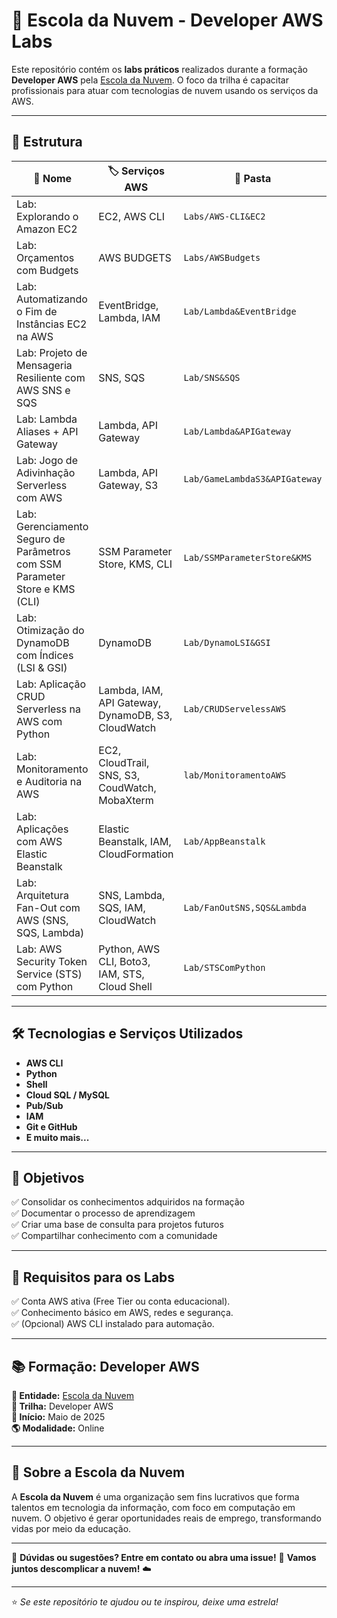 # 🚀 Escola da Nuvem - Developer AWS Labs

Este repositório contém os **labs práticos** realizados durante a formação **Developer AWS** pela [Escola da Nuvem](https://escoladanuvem.org/). O foco da trilha é capacitar profissionais para atuar com tecnologias de nuvem usando os serviços da AWS.

---

## 🧭 Estrutura


| 🔹 **Nome**                           | 🏷️ **Serviços AWS**       | 📂 **Pasta**                  |
|--------------------------------------|-------------------------|-------------------------------|
| Lab: Explorando o Amazon EC2 | EC2, AWS CLI                 | `Labs/AWS-CLI&EC2`        |
|Lab: Orçamentos com Budgets | AWS BUDGETS | `Labs/AWSBudgets`|
|Lab: Automatizando o Fim de Instâncias EC2 na AWS| EventBridge, Lambda, IAM | `Lab/Lambda&EventBridge` |
| Lab: Projeto de Mensageria Resiliente com AWS SNS e SQS | SNS, SQS  | `Lab/SNS&SQS` |
|Lab: Lambda Aliases + API Gateway | Lambda, API Gateway | `Lab/Lambda&APIGateway` |
| Lab: Jogo de Adivinhação Serverless com AWS | Lambda, API Gateway, S3  | `Lab/GameLambdaS3&APIGateway` |
| Lab: Gerenciamento Seguro de Parâmetros com SSM Parameter Store e KMS (CLI) | SSM Parameter Store, KMS, CLI | `Lab/SSMParameterStore&KMS` |
| Lab: Otimização do DynamoDB com Índices (LSI & GSI) | DynamoDB | `Lab/DynamoLSI&GSI`|
| Lab: Aplicação CRUD Serverless na AWS com Python | Lambda, IAM, API Gateway, DynamoDB, S3, CloudWatch | `Lab/CRUDServelessAWS` |
| Lab: Monitoramento e Auditoria na AWS | EC2, CloudTrail, SNS, S3, CoudWatch, MobaXterm | `lab/MonitoramentoAWS` 
| Lab: Aplicações com AWS Elastic Beanstalk | Elastic Beanstalk, IAM, CloudFormation | `Lab/AppBeanstalk` 
| Lab: Arquitetura Fan-Out com AWS (SNS, SQS, Lambda) | SNS, Lambda, SQS, IAM, CloudWatch | `Lab/FanOutSNS,SQS&Lambda` |
| Lab: AWS Security Token Service (STS) com Python | Python, AWS CLI, Boto3, IAM, STS, Cloud Shell | `Lab/STSComPython` |


---

## 🛠️ Tecnologias e Serviços Utilizados

- **AWS CLI**
- **Python**
- **Shell**
- **Cloud SQL / MySQL**
- **Pub/Sub**
- **IAM**
- **Git e GitHub**
- **E muito mais...**

---

## 🎯 Objetivos

✅ Consolidar os conhecimentos adquiridos na formação  
✅ Documentar o processo de aprendizagem  
✅ Criar uma base de consulta para projetos futuros  
✅ Compartilhar conhecimento com a comunidade

---


## 🔧 Requisitos para os Labs

✅ Conta AWS ativa (Free Tier ou conta educacional).  
✅ Conhecimento básico em AWS, redes e segurança.  
✅ (Opcional) AWS CLI instalado para automação.  

---

## 📚 Formação: Developer AWS

**🧩 Entidade:** [Escola da Nuvem](https://escoladanuvem.org/)  
**📌 Trilha:** Developer AWS  
**📅 Início:** Maio de 2025  
**🌎 Modalidade:** Online  

---

## 📌 Sobre a Escola da Nuvem

A **Escola da Nuvem** é uma organização sem fins lucrativos que forma talentos em tecnologia da informação, com foco em computação em nuvem. O objetivo é gerar oportunidades reais de emprego, transformando vidas por meio da educação.

---

📢 **Dúvidas ou sugestões? Entre em contato ou abra uma issue!**  🚀 **Vamos juntos descomplicar a nuvem!** ☁️

---

⭐ *Se este repositório te ajudou ou te inspirou, deixe uma estrela!*
